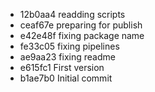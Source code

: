 
* 12b0aa4 readding scripts
* ceaf67e preparing for publish
* e42e48f fixing package name
* fe33c05 fixing pipelines
* ae9aa23 fixing readme
* e615fc1 First version
* b1ae7b0 Initial commit
